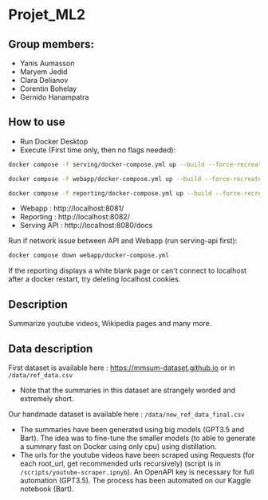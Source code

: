 # Projet_ML2

## Group members:

- Yanis Aumasson
- Maryem Jedid
- Clara Delianov
- Corentin Bohelay
- Gernido Hanampatra

## How to use

- Run Docker Desktop
- Execute (First time only, then no flags needed):

```bash
docker compose -f serving/docker-compose.yml up --build --force-recreate
```

```bash
docker compose -f webapp/docker-compose.yml up --build --force-recreate
```

```bash
docker compose -f reporting/docker-compose.yml up --build --force-recreate
```

- Webapp : http://localhost:8081/
- Reporting : http://localhost:8082/
- Serving API : http://localhost:8080/docs

Run if network issue between API and Webapp (run serving-api first):

```bash
docker compose down webapp/docker-compose.yml
```

If the reporting displays a white blank page or can't connect to localhost after a docker restart, try deleting localhost cookies.

## Description

Summarize youtube videos, Wikipedia pages and many more.

## Data description

First dataset is available here : https://mmsum-dataset.github.io or in `/data/ref_data.csv`

- Note that the summaries in this dataset are strangely worded and extremely short.

Our handmade dataset is available here : `/data/new_ref_data_final.csv`

- The summaries have been generated using big models (GPT3.5 and Bart). The idea was to fine-tune the smaller models (to able to generate a summary fast on Docker using only cpu) using distillation.
- The urls for the youtube videos have been scraped using Requests (for each root_url, get recommended urls recursively) (script is in `/scripts/youtube-scraper.ipnyb`). An OpenAPI key is necessary for full automation (GPT3.5). The process has been automated on our Kaggle notebook (Bart).
